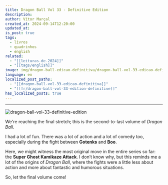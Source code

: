 ```yaml
---
title: Dragon Ball Vol 33 - Definitive Edition
description: 
author: Vítor Marçal
created_at: 2024-09-14T12:20:00
updated_at: 
is_post: true
tags:
  - livros
  - quadrinhos
  - english
related:
  - "[[leituras-de-2024]]"
  - "[[tags/english]]"
image: img/dragon-ball-edicao-definitiva/dragon-ball-vol-33-edicao-definitiva.jpg
language: en
localized_post_paths:
  - "[[dragon-ball-vol-33-edicao-definitiva]]"
  - "[[fr/dragon-ball-vol-33-edition-definitive]]"
has_localized_posts: true
---
```

----

![dragon-ball-vol-33-definitive-edition](/img/dragon-ball-edicao-definitiva/dragon-ball-vol-33-edicao-definitiva.jpg)

We're reaching the final stretch; this is the second-to-last volume of _Dragon Ball_.

I had a lot of fun. There was a lot of action and a lot of comedy too, especially during the fight between **Gotenks** and **Boo**.

Here, we might witness the most original move in the entire series so far: the **Super Ghost Kamikaze Attack**. I don’t know why, but this reminds me a lot of the origins of _Dragon Ball_, where the fights were a little less about action and more about fantastic and humorous situations.

So, let the final volume come!
